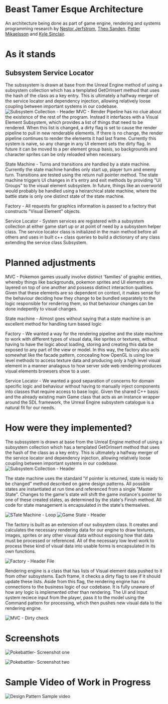 # Beast Tamer Esque Architecture


An architecture being done as part of game engine, rendering and systems programming research by [Nestor Jerfstrom](https://github.com/Nestorboy), [Theo Sanden](https://github.com/TheoSanden), [Petter Mikaelsson](https://github.com/Junder-2) and [Kyle Sinclair](https://github.com/Kyle-Sinclair). 


# As it stands

## Subsystem Service Locator

The subssystem is drawn at base from the Unreal Engine method of using a subsystem collection which has a templated GetOrInsert method that uses the hash
of the class as a key entry. This is ultimately a halfway merger of the service locator and dependency injection, allowing relatively loose coupling between important systems in our codebase. 
![Subsystem Collection - Header](https://github.com/FG22-GP/214-design-patterns-assignment-np-team/assets/25796597/db18f430-c1c3-4433-b01d-6f96d117854a)
MVC - Render Pipeline has no clue about the existence of the rest of the program. Instead it interfaces with a Visual Element Subsystem, which provides a list of things that need to be rendered.
When this list is changed, a dirty flag is set to cause the render pipeline to pull in new renderable elements. If there is no change, the render pipeline continues to render the elements it had last frame.
Currently this system is naive, so any change in any UI element sets the dirty flag. In future it can be moved to a per element group basis, so backgrounds and character sprites can be only reloaded when necessary.

State Machine - Turns and transitions are handled by a state machine. Currently the state machine handles only start up, player turn and enemy turn. Transitions are tested using the return null pointer method.
The state machine triggers UI changes in it's entry and exit methods by providing "UI Groups" to the visual element subsystem. In future, things like an overworld would probably be handled using a heirarchical state machine,
where the battle state is only one distinct state of the state machine.

Factory - All requests for graphics information is passed to a factory that constructs "Visual Element" objects. 

Service Locator - System services are registered with a subsystem collection at either game start up or at point of need by a subsystem helper class. The service locator class is initialized in the main method before all others and uses 
in built c++ class queries to build a dictionary of any class extending the service class Subsystem.


# Planned adjustments

MVC - Pokemon games usually involve distinct 'families' of graphic entities, whereby things like backgrounds, pokemon sprites and UI elements are layered on top of one another and possess distinct interaction qualities. Given that these elements are so dependent on context, it
makes sense for the behaviour deciding how they change to be bundled separately to the logic responsible for rendering them, so that behaviour changes can be done indepently to visual changes. 

State machine - Almost goes without saying that a state machine is an excellent method for handling turn based logic

Factory - We wanted a way for the rendering pipeline and the state machine to work with different types of visual data, like sprites or textures, without having to have the logic about loading, storing and creating this data be exposed to any part of the view or model. In this way, the factory also acts
somewhat like the facade pattern, concealing how OpenGL is using low level methods to access texture data and producing only a high level visual element in a manner analagous to how server side web rendering produces visual elements browsers show to a user. 

Service Locator - We wanted a good separation of concerns for domain specific logic and behaviour without having to manually inject components into classes that require access to base logic. Given the shared C++ basis and the already existing main Game class that acts as an instance wrapper around the SDL framework,
the Unreal Engine subsystem catalogue is a natural fit for our needs.  

# How were they implemented?
The subssystem is drawn at base from the Unreal Engine method of using a subsystem collection which has a templated GetOrInsert method that uses the hash
of the class as a key entry. This is ultimately a halfway merger of the service locator and dependency injection, allowing relatively loose coupling between important systems in our codebase. 
![Subsystem Collection - Header](https://github.com/FG22-GP/214-design-patterns-assignment-np-team/assets/25796597/db18f430-c1c3-4433-b01d-6f96d117854a)

The state machine uses the standard "if pointer is returned, state is ready to be changed" method described on game design patterns. All possible states are instantiated at run time and referenced from a single "Master State". Changes to the game's state will shift the game instance's pointer to one of these created states, as determined by the state's Finish method. All code for state management is encapsulated in the state's themselves. 

![STate Machine - Loop](https://github.com/FG22-GP/214-design-patterns-assignment-np-team/assets/25796597/f4b0546a-c098-4b10-9600-4e0c6fe54f67)
![Game State - Header](https://github.com/FG22-GP/214-design-patterns-assignment-np-team/assets/25796597/9ce88595-8ab2-491f-ba0f-1ac759de143a)


The factory is built as an extension of our subsystem class. It creates and calculates the necessary rendering data for our engine to draw textures, images, sprites or any other visual data 
without exposing how that data must be processed or referenced. All of the necessary low level work to process these kind of visual data into usable forms is encapsulated in its own functions.


![Factory - Header File](https://github.com/FG22-GP/214-design-patterns-assignment-np-team/assets/25796597/0aaa6eb3-eb26-499e-a159-ed97bc736841)


Rendering engine is a class that has lists of Visual element data pushed to it from other subsystems. Each frame, it checks a dirty flag to see if it should update these lists. 
Aside from this flag, the rendering engine has no connections to the business logic of our codebase. It is fully unaware of how any logic is implemented other than rendering. The UI and Input system 
reciece input from the player, pass it to the model using the Command pattern for processing, which then pushes new visual data to the rendering engine. 


![MVC - Dirty check](https://github.com/FG22-GP/214-design-patterns-assignment-np-team/assets/25796597/0a30cdc1-a2ce-4671-825d-22edafaec5c0)

# Screenshots
![Pokebattler- Screenshot one](https://github.com/FG22-GP/214-design-patterns-assignment-np-team/assets/25796597/e9a34652-2472-4245-9ce8-25bf4f2d335d)

![Pokebattler- Screenshot two](https://github.com/FG22-GP/214-design-patterns-assignment-np-team/assets/25796597/6f84f5b7-5ed6-4899-8fab-abda03e393ee)

# Sample Video of Work in Progress



![Design Pattern Sample video](https://github.com/FG22-GP/214-design-patterns-assignment-np-team/assets/25796597/cb813c7f-dd8c-4f19-ad75-96d27be7393b)






